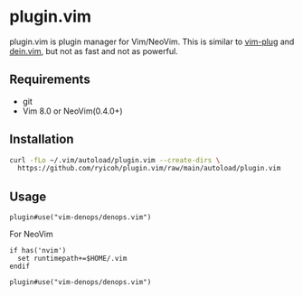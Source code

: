 # plugin.vim

plugin.vim is plugin manager for Vim/NeoVim.
This is similar to [vim-plug](https://github.com/junegunn/vim-plug) and
[dein.vim](https://github.com/Shougo/dein.vim), but not as fast
and not as powerful.


## Requirements

* git
* Vim 8.0 or NeoVim(0.4.0+)

## Installation

```bash
curl -fLo ~/.vim/autoload/plugin.vim --create-dirs \
  https://github.com/ryicoh/plugin.vim/raw/main/autoload/plugin.vim
```

## Usage

```vim
plugin#use("vim-denops/denops.vim")
```

For NeoVim
```vim
if has('nvim')
  set runtimepath+=$HOME/.vim
endif

plugin#use("vim-denops/denops.vim")
```
